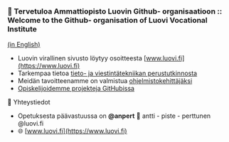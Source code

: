 ### 👋 Tervetuloa Ammattiopisto Luovin Github- organisaatioon ::<br>Welcome to the Github- organisation of Luovi Vocational Institute
[(in English)](README_EN.md)

* Luovin virallinen sivusto löytyy osoitteesta  [www.luovi.fi](https://www.luovi.fi)
* Tarkempaa tietoa [tieto- ja viestintätekniikan perustutkinnosta](https://opintopolku.fi/konfo/fi/toteutus/1.2.246.562.17.00000000000000004332)
* Meidän tavoitteenamme on valmistua [ohjelmistokehittäjäksi](https://luovi.fi/koulutukset/ohjelmistokehittaja/)
* [Opiskelijoidemme projekteja GitHubissa](projects.md)

👥 Yhteystiedot
* Opetuksesta päävastuussa on **@anpert** 📧 antti - piste - perttunen @luovi.fi  
* 🌐 [www.luovi.fi](https://www.luovi.fi)
